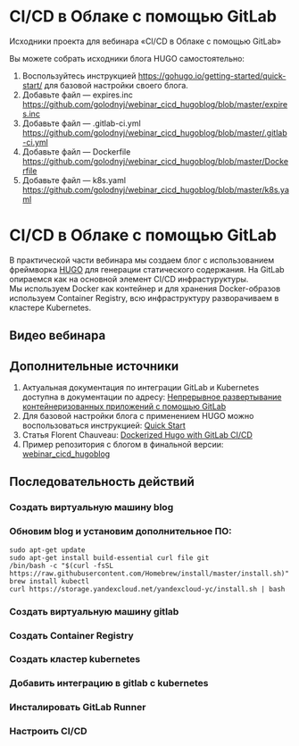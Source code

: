 # CI/CD в Облаке с помощью GitLab

Исходники проекта для вебинара «CI/CD в Облаке с помощью GitLab»

Вы можете собрать исходники блога HUGO самостоятельно:

1. Воспользуйтесь инструкцией https://gohugo.io/getting-started/quick-start/ для базовой настройки своего блога.
2. Добавьте файл — expires.inc https://github.com/golodnyj/webinar_cicd_hugoblog/blob/master/expires.inc
3. Добавьте файл — .gitlab-ci.yml https://github.com/golodnyj/webinar_cicd_hugoblog/blob/master/.gitlab-ci.yml
4. Добавьте файл — Dockerfile https://github.com/golodnyj/webinar_cicd_hugoblog/blob/master/Dockerfile
5. Добавьте файл — k8s.yaml https://github.com/golodnyj/webinar_cicd_hugoblog/blob/master/k8s.yaml

# CI/CD в Облаке с помощью GitLab

В практической части вебинара мы создаем блог с использованием фреймворка [HUGO](https://gohugo.io/) 
для генерации статического содержания. На GitLab опираемся как на основной элемент CI/CD инфрастуруктуры.  
Мы используем Docker как контейнер и для хранения Docker-образов используем Container Registry, 
всю инфраструктуру разворачиваем в кластере Kubernetes.

## Видео вебинара

## Дополнительные источники
1. Актуальная документация по интеграции GitLab и Kubernetes доступна в документации по адресу:
[Непрерывное развертывание контейнеризованных приложений с помощью GitLab](https://cloud.yandex.ru/docs/solutions/infrastructure-management/gitlab-containers)
2. Для базовой настройки блога с применением HUGO можно воспользоваться инструкцией: 
[Quick Start](https://gohugo.io/getting-started/quick-start/)
3. Статья Florent Chauveau: 
[Dockerized Hugo with GitLab CI/CD](https://blog.callr.tech/static-blog-hugo-docker-gitlab/)
4. Пример репозитория с блогом в финальной версии:
[webinar_cicd_hugoblog](https://github.com/golodnyj/webinar_cicd_hugoblog)

## Последовательность действий
### Создать виртуальную машину blog
### Обновим blog и установим дополнительное ПО:
`sudo apt-get update`    
`sudo apt-get install build-essential curl file git`  
`/bin/bash -c "$(curl -fsSL https://raw.githubusercontent.com/Homebrew/install/master/install.sh)"`  
`brew install kubectl`  
`curl https://storage.yandexcloud.net/yandexcloud-yc/install.sh | bash`  

### Создать виртуальную машину gitlab
### Создать Container Registry
### Создать кластер kubernetes
### Добавить интеграцию в gitlab с kubernetes
### Инсталировать GitLab Runner
### Настроить CI/CD


